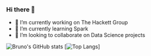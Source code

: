 ### Hi there 👋

- 🔭 I’m currently working on The Hackett Group
- 🌱 I’m currently learning Spark
- 👯 I’m looking to collaborate on Data Science projects

![Bruno's GitHub stats](https://github-readme-stats.vercel.app/api?username=brunocgf&hide=stars&count_private=true&show_icons=true)
[![Top Langs](https://github-readme-stats.vercel.app/api/top-langs/?username=brunocgf&hide=jupyter%20notebook,html)]
